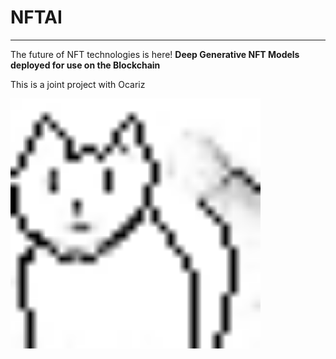 # NFTAI

---

The future of NFT technologies is here!
**Deep Generative NFT Models deployed for use on the Blockchain**

This is a joint project with Ocariz

<img src="output.png" width=400/>
